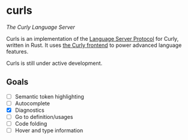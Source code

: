# curls
*The Curly Language Server*

Curls is an implementation of the [Language Server Protocol](https://microsoft.github.io/language-server-protocol/) for Curly, written in Rust. It uses [the Curly frontend](https://github.com/curly-lang/curly-lang/tree/master/src/frontend) to power advanced language features.

Curls is still under active development.

## Goals
- [ ] Semantic token highlighting
- [ ] Autocomplete
- [x] Diagnostics
- [ ] Go to definition/usages
- [ ] Code folding
- [ ] Hover and type information
